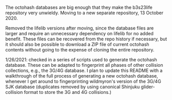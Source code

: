 The octohash databases are big enough that they make the b3s23life repository very unwieldy.  Moving to a new separate repository, 13 October 2020.

Removed the lifelib versions after moving, since the database files are larger and require an unnecessary dependency on lifelib for no added benefit.  These files can be recovered from the repo history if necessary, but it should also be possible to download a ZIP file of current octohash contents without going to the expense of cloning the entire repository.

1/26/2021:  checked in a series of scripts used to generate the octohash database.  These can be adapted to fingerprint all phases of other collision collections, e.g., the 3G/4G database.  I plan to update this README with a walkthrough of the full process of generating a new octohash database, whenever I get around to fingerprinting wildmyron's version of the 3G/4G SJK database (duplicates removed by using canonical Shinjuku glider-collision format to store the 3G and 4G collisions.)
